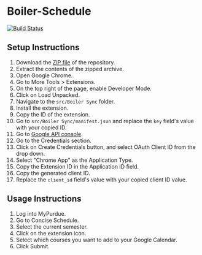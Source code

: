 # Boiler-Schedule
[![Build Status](https://travis-ci.org/jackielwu/Boiler-Schedule.svg?branch=master)](https://travis-ci.org/jackielwu/Boiler-Schedule)

## Setup Instructions

1. Download the [ZIP file](https://github.com/sanjeetsuhag/Boiler-Schedule/archive/v1.0.zip) of the repository.
2. Extract the contents of the zipped archive.
3. Open Google Chrome.
4. Go to More Tools > Extensions.
5. On the top right of the page, enable Developer Mode.
6. Click on Load Unpacked.
7. Navigate to the `src/Boiler Sync` folder.
8. Install the extension.
9. Copy the ID of the extension.
10. Go to `src/Boiler Sync/manifest.json` and replace the `key` field's value with your copied ID.
11. Go to [Google API console](https://console.cloud.google.com/apis/).
12. Go to the Credentials section.
13. Click on Create Credentials button, and select OAuth Client ID from the drop down.
14. Select "Chrome App" as the Application Type.
15. Copy the Extension ID in the Application ID field.
16. Copy the generated client ID.
17. Replace the `client_id` field's value with your copied client ID value.

## Usage Instructions

1. Log into MyPurdue.
2. Go to Concise Schedule.
3. Select the current semester.
4. Click on the extension icon.
5. Select which courses you want to add to your Google Calendar.
6. Click Submit.
